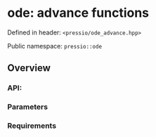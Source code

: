 
# ode: advance functions

Defined in header: `<pressio/ode_advance.hpp>`

Public namespace: `pressio::ode`


## Overview

### API:

### Parameters

### Requirements
